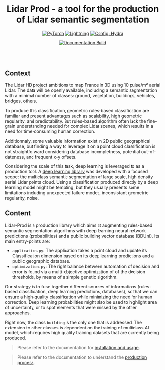 <div align="center">

# Lidar Prod - a tool for the production of Lidar semantic segmentation

<a href="https://pytorch.org/get-started/locally/"><img alt="PyTorch" src="https://img.shields.io/badge/PyTorch-ee4c2c?logo=pytorch&logoColor=white"></a>
<a href="https://pytorchlightning.ai/"><img alt="Lightning" src="https://img.shields.io/badge/-Lightning-792ee5?logo=pytorchlightning&logoColor=white"></a>
<a href="https://hydra.cc/"><img alt="Config: Hydra" src="https://img.shields.io/badge/Config-Hydra-89b8cd"></a>

[![Documentation Build](https://github.com/IGNF/lidar-prod-quality-control/actions/workflows/gh-pages.yml/badge.svg)](https://github.com/IGNF/lidar-prod-quality-control/actions/workflows/gh-pages.yml)

</div>
<br><br>

## Context
The Lidar HD project ambitions to map France in 3D using 10 pulse/m² aerial Lidar. The data will be openly available, including a semantic segmentation with a minimal number of classes: ground, vegetation, buildings, vehicles, bridges, others.

To produce this classification, geometric rules-based classification are familiar and present advantages such as scalability, high geometric regularity, and predictability. But rules-based algorithm often lack the fine-grain understanding needed for complex Lidar scenes, which results in a need for time-consuming human correction.

Additionnaly, some valuable information exist in 2D public geographical database, but finding a way to leverage it on a point cloud classification is not straightforward considering database incompletness, potential out-of-dateness, and frequent x-y offsets. 

Considering the scale of this task, deep learning is leveraged to as a production tool. A [deep learning library](https://github.com/IGNF/lidar-deep-segmentation) was developed with a focused scope: the multiclass semantic segmentation of large scale, high density aerial Lidar points cloud. Using a classification produced directly by a deep learning model might be tempting, but they usually presents some limitations including unexpected failure modes, inconsistant geometric regularity, noise.

## Content

Lidar-Prod is a production library which aims at augmenting rules-based semantic segmentation algorithms with deep learning neural network predictions (probabilities) and a public building vector database (BDUni). Its main entry-points are:

- `application.py`: The application takes a point cloud and update its Classification dimension based on its deep learning predictions and a public geographic database.
- `optimization.py`: The right balance between automation of decision and error is found via a multi-objective optimization of of the decision thresholds, by means of a simple genetic algorithm.

Our strategy is to fuse together different sources of informations (rules-based classification, deep learning predictions, databases), so that we can ensure a high-quality classification while minimizing the need for human correction. Deep learning probabilities might also be used to highlight area of uncertainty, or to spot elements that were missed by the other approaches.

Right now, the class `building` is the only one that is addressed. The extension to other classes is dependent on the training of multiclass AI model, which requires high quality training datasets that are currently being produced.

> Please refer to the documentation for [installation and usage](https://ignf.github.io/lidar-prod-quality-control/tutorials/install_and_use.html).
    
> Please refer to the documentation to understand the [production process](https://ignf.github.io/lidar-prod-quality-control/background/production_process.html).
